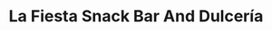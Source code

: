 ---
title: "La Fiesta Snack Bar And Dulcería"
url: /alabaster/la-fiesta-snack-bar-and-dulceria/
shop: Süßwaren
---